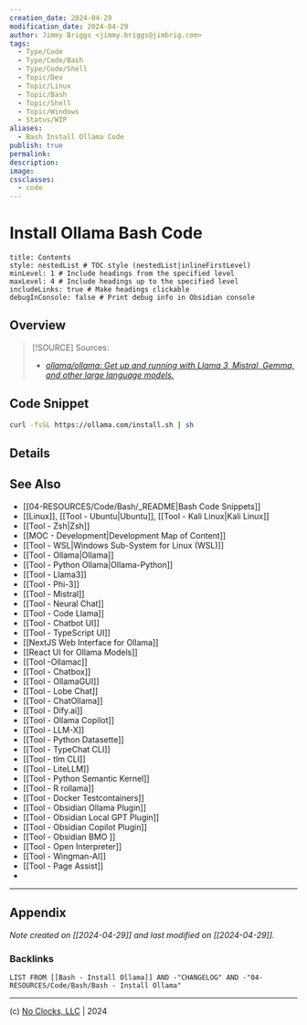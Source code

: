 ```yaml
---
creation_date: 2024-04-29
modification_date: 2024-04-29
author: Jimmy Briggs <jimmy.briggs@jimbrig.com>
tags:
  - Type/Code
  - Type/Code/Bash
  - Type/Code/Shell
  - Topic/Dev
  - Topic/Linux
  - Topic/Bash
  - Topic/Shell
  - Topic/Windows
  - Status/WIP
aliases:
  - Bash Install Ollama Code
publish: true
permalink:
description:
image:
cssclasses:
  - code
---
```


# Install Ollama Bash Code

```table-of-contents
title: Contents 
style: nestedList # TOC style (nestedList|inlineFirstLevel)
minLevel: 1 # Include headings from the specified level
maxLevel: 4 # Include headings up to the specified level
includeLinks: true # Make headings clickable
debugInConsole: false # Print debug info in Obsidian console
```

## Overview

> [!SOURCE] Sources:
> - *[ollama/ollama: Get up and running with Llama 3, Mistral, Gemma, and other large language models.](https://github.com/ollama/ollama)*

## Code Snippet

```bash
curl -fsSL https://ollama.com/install.sh | sh
```

## Details



## See Also

- [[04-RESOURCES/Code/Bash/_README|Bash Code Snippets]]
- [[Linux]], [[Tool - Ubuntu|Ubuntu]], [[Tool - Kali Linux|Kali Linux]]
- [[Tool - Zsh|Zsh]]
- [[MOC - Development|Development Map of Content]]
- [[Tool - WSL|Windows Sub-System for Linux (WSL)]]
- [[Tool - Ollama|Ollama]]
- [[Tool - Python Ollama|Ollama-Python]]
- [[Tool - Llama3]]
- [[Tool - Phi-3]]
- [[Tool - Mistral]]
- [[Tool - Neural Chat]]
- [[Tool - Code Llama]]
- [[Tool - Chatbot UI]]
- [[Tool - TypeScript UI]]
- [[NextJS Web Interface for Ollama]]
- [[React UI for Ollama Models]]
- [[Tool -Ollamac]]
- [[Tool - Chatbox]]
- [[Tool - OllamaGUI]]
- [[Tool - Lobe Chat]]
- [[Tool - ChatOllama]]
- [[Tool - Dify.ai]]
- [[Tool - Ollama Copilot]]
- [[Tool - LLM-X]]
- [[Tool - Python Datasette]]
- [[Tool - TypeChat CLI]]
- [[Tool - tlm CLI]]
- [[Tool - LiteLLM]]
- [[Tool - Python Semantic Kernel]]
- [[Tool - R rollama]]
- [[Tool - Docker Testcontainers]]
- [[Tool - Obsidian Ollama Plugin]]
- [[Tool - Obsidian Local GPT Plugin]]
- [[Tool - Obsidian Copilot Plugin]]
- [[Tool - Obsidian BMO ]]
- [[Tool - Open Interpreter]]
- [[Tool - Wingman-AI]]
- [[Tool - Page Assist]]
- 

***

## Appendix

*Note created on [[2024-04-29]] and last modified on [[2024-04-29]].*

### Backlinks

```dataview
LIST FROM [[Bash - Install Ollama]] AND -"CHANGELOG" AND -"04-RESOURCES/Code/Bash/Bash - Install Ollama"
```

***

(c) [No Clocks, LLC](https://github.com/noclocks) | 2024